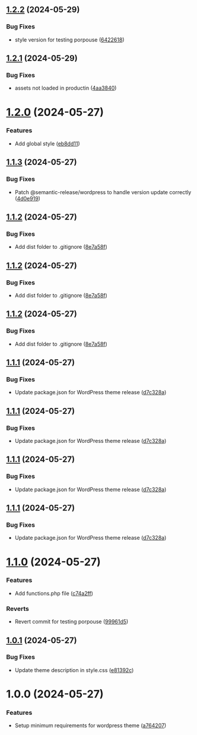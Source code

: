 ## [1.2.2](https://github.com/EliaGuarnieri/wordpress-theme/compare/v1.2.1...v1.2.2) (2024-05-29)


### Bug Fixes

* style version for testing porpouse ([6422618](https://github.com/EliaGuarnieri/wordpress-theme/commit/6422618c01c571930659200868cc18b8829c5f05))

## [1.2.1](https://github.com/EliaGuarnieri/wordpress-theme/compare/v1.2.0...v1.2.1) (2024-05-29)


### Bug Fixes

* assets not loaded in productin ([4aa3840](https://github.com/EliaGuarnieri/wordpress-theme/commit/4aa3840f04000d3111718d65ba67bef4f871b47b))

# [1.2.0](https://github.com/EliaGuarnieri/wordpress-theme/compare/v1.1.3...v1.2.0) (2024-05-27)


### Features

* Add global style ([eb8dd11](https://github.com/EliaGuarnieri/wordpress-theme/commit/eb8dd115e189e0038d0a26456c124d647c3c60db))

## [1.1.3](https://github.com/EliaGuarnieri/wordpress-theme/compare/v1.1.2...v1.1.3) (2024-05-27)


### Bug Fixes

* Patch @semantic-release/wordpress to handle version update correctly ([4d0e919](https://github.com/EliaGuarnieri/wordpress-theme/commit/4d0e91942ae70409010ba42fc4ee34d175ad7fe9))

## [1.1.2](https://github.com/EliaGuarnieri/wordpress-theme/compare/v1.1.1...v1.1.2) (2024-05-27)


### Bug Fixes

* Add dist folder to .gitignore ([8e7a58f](https://github.com/EliaGuarnieri/wordpress-theme/commit/8e7a58f3906547a862ab4a01ff26b5539dd65d23))

## [1.1.2](https://github.com/EliaGuarnieri/wordpress-theme/compare/v1.1.1...v1.1.2) (2024-05-27)


### Bug Fixes

* Add dist folder to .gitignore ([8e7a58f](https://github.com/EliaGuarnieri/wordpress-theme/commit/8e7a58f3906547a862ab4a01ff26b5539dd65d23))

## [1.1.2](https://github.com/EliaGuarnieri/wordpress-theme/compare/v1.1.1...v1.1.2) (2024-05-27)


### Bug Fixes

* Add dist folder to .gitignore ([8e7a58f](https://github.com/EliaGuarnieri/wordpress-theme/commit/8e7a58f3906547a862ab4a01ff26b5539dd65d23))

## [1.1.1](https://github.com/EliaGuarnieri/wordpress-theme/compare/v1.1.0...v1.1.1) (2024-05-27)


### Bug Fixes

* Update package.json for WordPress theme release ([d7c328a](https://github.com/EliaGuarnieri/wordpress-theme/commit/d7c328a5c92c6bf3119c4c1d2c66a37659cdcf02))

## [1.1.1](https://github.com/EliaGuarnieri/wordpress-theme/compare/v1.1.0...v1.1.1) (2024-05-27)


### Bug Fixes

* Update package.json for WordPress theme release ([d7c328a](https://github.com/EliaGuarnieri/wordpress-theme/commit/d7c328a5c92c6bf3119c4c1d2c66a37659cdcf02))

## [1.1.1](https://github.com/EliaGuarnieri/wordpress-theme/compare/v1.1.0...v1.1.1) (2024-05-27)


### Bug Fixes

* Update package.json for WordPress theme release ([d7c328a](https://github.com/EliaGuarnieri/wordpress-theme/commit/d7c328a5c92c6bf3119c4c1d2c66a37659cdcf02))

## [1.1.1](https://github.com/EliaGuarnieri/wordpress-theme/compare/v1.1.0...v1.1.1) (2024-05-27)


### Bug Fixes

* Update package.json for WordPress theme release ([d7c328a](https://github.com/EliaGuarnieri/wordpress-theme/commit/d7c328a5c92c6bf3119c4c1d2c66a37659cdcf02))

# [1.1.0](https://github.com/EliaGuarnieri/wordpress-theme/compare/v1.0.1...v1.1.0) (2024-05-27)


### Features

* Add functions.php file ([c74a2ff](https://github.com/EliaGuarnieri/wordpress-theme/commit/c74a2ffd5aadb3d9e291cc6e4af0461a767a95f5))


### Reverts

* Revert commit for testing porpouse ([99961d5](https://github.com/EliaGuarnieri/wordpress-theme/commit/99961d5d290656f83d27efbb31eeea6df7ed3ecb))

## [1.0.1](https://github.com/EliaGuarnieri/wordpress-theme/compare/v1.0.0...v1.0.1) (2024-05-27)


### Bug Fixes

* Update theme description in style.css ([e81392c](https://github.com/EliaGuarnieri/wordpress-theme/commit/e81392c396bb1f9c2771dc2e58be7449b20e3363))

# 1.0.0 (2024-05-27)


### Features

* Setup minimum requirements for wordpress theme ([a764207](https://github.com/EliaGuarnieri/wordpress-theme/commit/a7642076e5c7a62290cd13bbfef4f2a8a4f1be3a))

